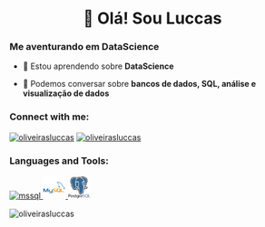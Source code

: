 <h1 align="center">👋 Olá! Sou Luccas</h1>
<h3 align="left">Me aventurando em DataScience</h3>

- 🌱 Estou aprendendo sobre **DataScience**

- 💬 Podemos conversar sobre **bancos de dados, SQL, análise e visualização de dados**

<h3 align="left">Connect with me:</h3>
<p align="left">
<a href="https://twitter.com/oliveirasluccas" target="blank"><img align="center" src="https://raw.githubusercontent.com/rahuldkjain/github-profile-readme-generator/master/src/images/icons/Social/twitter.svg" alt="oliveirasluccas" height="30" width="40" /></a>
<a href="https://linkedin.com/in/luccas-oliveira-" target="blank"><img align="center" src="https://raw.githubusercontent.com/rahuldkjain/github-profile-readme-generator/master/src/images/icons/Social/linked-in-alt.svg" alt="oliveirasluccas" height="30" width="40" /></a>
</p>

<h3 align="left">Languages and Tools:</h3>
<p align="left"> <a href="https://www.microsoft.com/en-us/sql-server" target="_blank" rel="noreferrer"> <img src="https://www.svgrepo.com/show/303229/microsoft-sql-server-logo.svg" alt="mssql" width="40" height="40"/> </a> <a href="https://www.mysql.com/" target="_blank" rel="noreferrer"> <img src="https://raw.githubusercontent.com/devicons/devicon/master/icons/mysql/mysql-original-wordmark.svg" alt="mysql" width="40" height="40"/> </a> <a href="https://www.postgresql.org" target="_blank" rel="noreferrer"> <img src="https://raw.githubusercontent.com/devicons/devicon/master/icons/postgresql/postgresql-original-wordmark.svg" alt="postgresql" width="40" height="40"/> </a> </p>

<p><img align="center" src="https://github-readme-stats.vercel.app/api/top-langs?username=oliveirasluccas&show_icons=true&locale=en&layout=compact" alt="oliveirasluccas" /></p>
